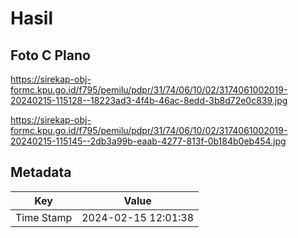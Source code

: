 # Hasil

## Foto C Plano

https://sirekap-obj-formc.kpu.go.id/f795/pemilu/pdpr/31/74/06/10/02/3174061002019-20240215-115128--18223ad3-4f4b-46ac-8edd-3b8d72e0c839.jpg

https://sirekap-obj-formc.kpu.go.id/f795/pemilu/pdpr/31/74/06/10/02/3174061002019-20240215-115145--2db3a99b-eaab-4277-813f-0b184b0eb454.jpg


## Metadata

| Key        | Value               |
| ---------- | ------------------- |
| Time Stamp | 2024-02-15 12:01:38 |



